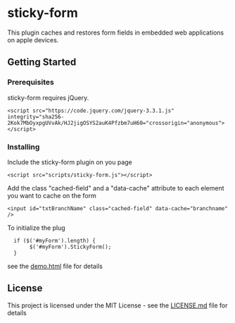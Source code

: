 # sticky-form

This plugin caches and restores form fields in embedded web applications on apple devices.   

## Getting Started



### Prerequisites

sticky-form requires jQuery. 

```
<script src="https://code.jquery.com/jquery-3.3.1.js" integrity="sha256-2Kok7MbOyxpgUVvAk/HJ2jigOSYS2auK4Pfzbm7uH60="crossorigin="anonymous"></script>
```

### Installing

Include the sticky-form plugin on you page 

```
<script src="scripts/sticky-form.js"></script>
```

Add the class "cached-field" and a "data-cache" attribute to each element you want to cache on the form

```
<input id="txtBranchName" class="cached-field" data-cache="branchname" />
```

To initialize the plug

```
  if ($('#myForm').length) {
       $('#myForm').StickyForm();
  }
```

see the [demo.html](demo.html) file for details




## License

This project is licensed under the MIT License - see the [LICENSE.md](LICENSE.md) file for details




